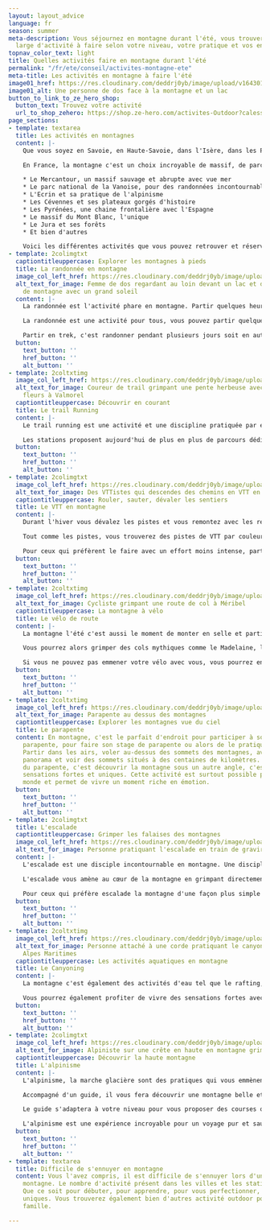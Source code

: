 ```yaml
---
layout: layout_advice
language: fr
season: summer
meta-description: Vous séjournez en montagne durant l'été, vous trouverez un choix
  large d'activité à faire selon votre niveau, votre pratique et vos envies.
topnav_color_text: light
title: Quelles activités faire en montagne durant l'été
permalink: "/fr/ete/conseil/activites-montagne-ete"
meta-title: Les activités en montagne à faire l'été
image01_href: https://res.cloudinary.com/deddrj0yb/image/upload/v1643015412/website/summer/clemence-bergougnoux-zLIrNgNzPYs-unsplash_tk4orw.jpg
image01_alt: Une personne de dos face à la montagne et un lac
button_to_link_to_ze_hero_shop:
  button_text: Trouvez votre activité
  url_to_shop_zehero: https://shop.ze-hero.com/activites-Outdoor?calessonstype=all&catypegenderlistsummer=all&calessonsactivitytype=all&start-date=
page_sections:
- template: textarea
  title: Les activités en montagnes
  content: |-
    Que vous soyez en Savoie, en Haute-Savoie, dans l'Isère, dans les Pyrénées, dans les Cévennes, le Jura ou les Vosges, la montagne est un lieu où la pratique d'activité outdoor est incroyable. La montagne est un terrain de jeu unique, dans des panoramas d'exception. Chaque lieu n'offre pas forcément les mêmes activités, le même environnement, mais vous trouverez un choix varié d'activité à faire seul, entre amis, en couple ou en famille. La montagne, c'est un lieu parfait pour tous les sportifs, ceux qui souhaitent un séjour de calme et de méditation, de découverte et de recherche, de connexion à la nature, pour les familles. C'est surtout un choix incroyable d'activité qui vous fera découvrir des pratiques, des lieux, de nouvelles sensations pour des moments de partage.

    En France, la montagne c'est un choix incroyable de massif, de parc national et régional. Ce sont également des stations très actives été comme hiver, offrant des infrastructures idéales pour vos séjours estivaux. Découvrez par exemple :

    * Le Mercantour, un massif sauvage et abrupte avec vue mer
    * Le parc national de la Vanoise, pour des randonnées incontournable
    * L'Ecrin et sa pratique de l'alpinisme
    * Les Cévennes et ses plateaux gorgés d'histoire
    * Les Pyrénées, une chaine frontalière avec l'Espagne
    * Le massif du Mont Blanc, l'unique
    * Le Jura et ses forêts
    * Et bien d'autres

    Voici les différentes activités que vous pouvez retrouver et réserver en montagne.
- template: 2colimgtxt
  captiontitleuppercase: Explorer les montagnes à pieds
  title: La randonnée en montagne
  image_col_left_href: https://res.cloudinary.com/deddrj0yb/image/upload/v1646229760/website/summer/ben-o-bro-TgpWr5YI7Ls-unsplash_zfizwh.jpg
  alt_text_for_image: Femme de dos regardant au loin devant un lac et des sommets
    de montagne avec un grand soleil
  content: |-
    La randonnée est l'activité phare en montagne. Partir quelques heures, une journée ou même en trek sur plusieurs jours, c'est pénétrer dans l'immensité de cette nature sauvage et incroyable. L'été on y découvre énormément de chemin balisé en jaune (PR), en rouge et blanc (GR) et jaune et rouge (GR de pays) ainsi que d'autre petit sentier pas toujours balisé. Les stations ou villes mettent à disposition des listes de randonnées balisées à faire en fonction des niveaux et des envies. Réserver un accompagnateur de moyenne montagne permet également de partir sur des randonnées et d'avoir plus de connaissances et de notions sur la montagne, la faune, la flore et tout ce qui la compose.

    La randonnée est une activité pour tous, vous pouvez partir quelques heures avec vos enfants vers des lacs, des petits refuges afin d'y boire une grenadine, à la découverte des marmottes... Mais c'est aussi pour les plus sportifs, un moyen d'aller découvrir des sommets, de gravir des cols, des passages techniques et découvrir, loin de la station, des espaces protégés et préserver de l'activité humaine. C'est aller à la recherche du faune sauvage et d'une flore aux milles éclats qui pousse dans des endroits que vous n'aurez jamais soupçonnés.

    Partir en trek, c'est randonner pendant plusieurs jours soit en autonomie complète soit en semi-autonomie et s'arrêter dormir dans des refuges gardés. C'est un moyen incroyable de plonger plusieurs jours dans cette nature, de se vider la tête, et de partager des moments riches en émotions.
  button:
    text_button: ''
    href_button: ''
    alt_button: ''
- template: 2coltxtimg
  image_col_left_href: https://res.cloudinary.com/deddrj0yb/image/upload/v1639734240/website/blog/Valmorel%20-%20Nice/IMG-20200707-WA0014_d4zlv9.jpg
  alt_text_for_image: Coureur de trail grimpant une pente herbeuse avec beaucoup de
    fleurs à Valmorel
  captiontitleuppercase: Découvrir en courant
  title: Le trail Running
  content: |-
    Le trail running est une activité et une discipline pratiquée par énormément de personnes aujourd'hui. En plus d'être un sport de compétition, c'est surtout une activité qui permet de courir en montagne, d'aller plus vite et plus loin, de jouer avec le terrain. Courir c'est se vider la tête, se dépenser, découvrir des lieux, c'est partir loin et vivre des moments intenses.

    Les stations proposent aujourd'hui de plus en plus de parcours dédiés au trail et balisés avec différents niveaux. Mais les parcours sont également tous les sentiers de montagne qui permettent aux coureurs de partir avec des sacs légers et réaliser de longues sorties. Que ce soit seul ou en groupe, le trail est un moment riche en émotions par le partage avec la nature et/ou avec le groupe. Découvrez le trail avec un accompagnateur qui vous amènera dans des lieux uniques et de vous expliquer comment bien courir en montée, en descente et comment bien s'alimenter et s'hydrater.
  button:
    text_button: ''
    href_button: ''
    alt_button: ''
- template: 2colimgtxt
  image_col_left_href: https://res.cloudinary.com/deddrj0yb/image/upload/v1642592264/website/summer/tim-foster-qrIy8dBzCVU-unsplash_t0p4kh.jpg
  alt_text_for_image: Des VTTistes qui descendes des chemins en VTT en forêts
  captiontitleuppercase: Rouler, sauter, dévaler les sentiers
  title: Le VTT en montagne
  content: |-
    Durant l'hiver vous dévalez les pistes et vous remontez avec les remontés mécaniques. Durant l'été vous pourrez également prendre les télésièges et télécabines et dévaler les pistes en VTT. Toutes les stations n'offrent pas les mêmes infrastructures pour la pratique du vélo tout-terrain. Mais vous pourrez pratiquer le VTT de descente (DH), l'enduro, des parcs freestyles et des randonnées. Le VTT va s'offrir à tout le monde car vous pourrez être encadré par un moniteur qui vous expliquera comment bien rouler et pratiquer le VTT dans les sentiers en descentes.

    Tout comme les pistes, vous trouverez des pistes de VTT par couleurs qui vont indiquer la difficulté de la descente. Vous pourrez partir explorer la montagne à vélo tout en faisant le plein de sensation forte à la descente.

    Pour ceux qui préfèrent le faire avec un effort moins intense, partez avec un VTT électrique et profiter de l'assistance électrique pour grimper les côtes plus aisément. Cela permet d'ouvrir et de permettre la pratique du VTT à plus de personne.
  button:
    text_button: ''
    href_button: ''
    alt_button: ''
- template: 2coltxtimg
  image_col_left_href: https://res.cloudinary.com/deddrj0yb/image/upload/v1643987031/website/V%C3%A9lo/51384836504_bff6429438_k_mkw8t9.jpg
  alt_text_for_image: Cycliste grimpant une route de col à Méribel
  captiontitleuppercase: La montagne à vélo
  title: Le vélo de route
  content: |-
    La montagne l'été c'est aussi le moment de monter en selle et partir à l'assaut des cols. Le vélo de route vous permet de découvrir la montagne par ses petites routes, ses cols, en traversant des villages et en passant par des altitudes parfois hautes. C'est une activité idéale pour partager un moment en groupe, dans un effort et de découvrir des lieux et des paysages.

    Vous pourrez alors grimper des cols mythiques comme le Madelaine, la Loze, le Galibier, le Télégraphe, la Bonette et bien d'autres.

    Si vous ne pouvez pas emmener votre vélo avec vous, vous pourrez en louer directement dans les magasins de location en montagne.
  button:
    text_button: ''
    href_button: ''
    alt_button: ''
- template: 2coltxtimg
  image_col_left_href: https://res.cloudinary.com/deddrj0yb/image/upload/v1643010436/website/summer/pablo-heimplatz-R4679uf28lY-unsplash_ysyjkx.jpg
  alt_text_for_image: Parapente au dessus des montagnes
  captiontitleuppercase: Explorer les montagnes vue du ciel
  title: Le parapente
  content: En montagne, c'est le parfait d'endroit pour participer à son 1er vol de
    parapente, pour faire son stage de parapente ou alors de le pratiquer directement.
    Partir dans les airs, voler au-dessus des sommets des montagnes, avoir le meilleur
    panorama et voir des sommets situés à des centaines de kilomètres. La pratique
    du parapente, c'est découvrir la montagne sous un autre angle, c'est vivre des
    sensations fortes et uniques. Cette activité est surtout possible pour tout le
    monde et permet de vivre un moment riche en émotion.
  button:
    text_button: ''
    href_button: ''
    alt_button: ''
- template: 2colimgtxt
  title: L'escalade
  captiontitleuppercase: Grimper les falaises des montagnes
  image_col_left_href: https://res.cloudinary.com/deddrj0yb/image/upload/v1646234011/website/summer/patrick-hendry-_JjBZdLFQiM-unsplash_w58ivp.jpg
  alt_text_for_image: Personne pratiquant l'escalade en train de gravir un face
  content: |-
    L'escalade est une disciple incontournable en montagne. Une discipline physique, mentale mais également très connecté avec l'environnement. Elle demande déjà certaines connaissances importantes via le matériel, la sécurité, l'assurage et ensuite de technique. Si vous être débutant, un guide vous accompagnera afin de vous apprendre toutes les différentes facettes de l'escalade en falaise.

    L'escalade vous amène au cœur de la montagne en grimpant directement sur ses parois. C'est vivre des moments forts, en escaladant ses voies pour atteindre des sommets. C'est une discipline et une activité qui se partage. Chacun motive l'autre afin de réussir. Elle permet souvent de marcher en montagne avant de grimper sur les différentes voies.

    Pour ceux qui préfère escalade la montagne d'une façon plus simple mais parfois plus vertigineux, vous pourrez pratiquer la via ferrata. Beaucoup de lieux en montagne proposent des parcours variés de via ferrata. Vous pouvez louer directement votre matériel dans des magasins ou venir avec le vôtre. Une activité plus facile d'accès et ouverte à plus de personne.
  button:
    text_button: ''
    href_button: ''
    alt_button: ''
- template: 2coltxtimg
  image_col_left_href: https://res.cloudinary.com/deddrj0yb/image/upload/v1643730311/website/Canyoning%2006/IMG_6342_nrdlmr.jpg
  alt_text_for_image: Personne attaché à une corde pratiquant le canyoning dans les
    Alpes Maritimes
  captiontitleuppercase: Les activités aquatiques en montagne
  title: Le Canyoning
  content: |-
    La montagne c'est également des activités d'eau tel que le rafting, l'hydrospeed, le canoë et bien sûr le canyoning. Le canyoning, c'est la pratique où vous découvrir des lieux que vous n'aurez jamais pu accéder. C'est découvrir la force de la nature, explorer les rivières et les cours d'eau des montagnes. C'est vivres des sensations fortes avec les sauts, les toboggans, les descentes en rappels, la marche aquatique. C'est profiter de lieux magnifiques, des roches sculpter par l'eau et le temps, offrant des formes uniques. Le canyoning est une activité pour tous, à partager en groupe. Vous trouverez différents niveaux et donc différents parcours proposer. C'est un bon moyen également de se rafraîchir durant l'été. Vous pouvez soit louer tout votre matériel de canyoning directement dans des magasins, soit lors de votre réservation d'activité, l'avoir directement avec le moniteur de canyoning.

    Vous pourrez également profiter de vivre des sensations fortes avec le rafting et l'hydrospeed.
  button:
    text_button: ''
    href_button: ''
    alt_button: ''
- template: 2colimgtxt
  image_col_left_href: https://res.cloudinary.com/deddrj0yb/image/upload/v1646233990/website/summer/sylvain-mauroux-BN3pSWB95jw-unsplash_mtqpau.jpg
  alt_text_for_image: Alpiniste sur une crête en haute en montagne grimpant
  captiontitleuppercase: Découvrir la haute montagne
  title: L'alpinisme
  content: |-
    L'alpinisme, la marche glacière sont des pratiques qui vous emmènent en haut des cimes. Découvrez la montagne comme vous l'avez jamais vue.

    Accompagné d'un guide, il vous fera découvrir une montagne belle et hostile, la magie de l'alpinisme. Partez réaliser des courses longues, en grimpant les falaises, en longeant des crêtes, en marchant avec crampons et piolets. Une activité physique, sensationnel et unique.

    Le guide s'adaptera à votre niveau pour vous proposer des courses qui vous conviennent. C'est également une discipline qui demande tout de même un certain niveau physique et donc une bonne préparation. Les parcours peuvent être techniques et l'altitude ajoute une difficulté.

    L'alpinisme est une expérience incroyable pour un voyage pur et sauvage dans les montagnes que vous n'oublierez jamais.
  button:
    text_button: ''
    href_button: ''
    alt_button: ''
- template: textarea
  title: Difficile de s'ennuyer en montagne
  content: Vous l'avez compris, il est difficile de s'ennuyer lors d'un séjour en
    montagne. Le nombre d'activité présent dans les villes et les stations sont conséquents.
    Que ce soit pour débuter, pour apprendre, pour vous perfectionner, vivez des expériences
    uniques. Vous trouverez également bien d'autres activité outdoor pour toute la
    famille.

---
```

